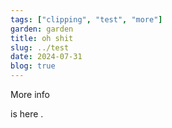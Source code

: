 ```yaml
---
tags: ["clipping", "test", "more"]
garden: garden
title: oh shit
slug: ../test
date: 2024-07-31
blog: true
---
```



More info

is here . 